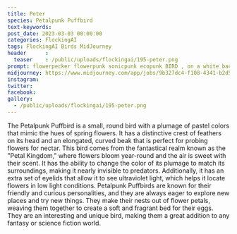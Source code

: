 ```yaml
---
title: Peter
species: Petalpunk Puffbird
text-keywords: 
post_date: 2023-03-03 00:00:00
categories: FlockingAI
tags: FlockingAI Birds MidJourney 
header      :
  teaser    : /public/uploads/flockingai/195-peter.png
prompt: flowerpecker flowerpunk sonicpunk ecopunk BIRD , on a white background
midjourney: https://www.midjourney.com/app/jobs/9b327dc4-f108-4341-b2d5-6f42574a9016
instagram: 
twitter: 
facebook: 
gallery: 
  - /public/uploads/flockingai/195-peter.png
---
```


The Petalpunk Puffbird is a small, round bird with a plumage of pastel colors that mimic the hues of spring flowers. It has a distinctive crest of feathers on its head and an elongated, curved beak that is perfect for probing flowers for nectar. This bird comes from the fantastical realm known as the "Petal Kingdom," where flowers bloom year-round and the air is sweet with their scent. It has the ability to change the color of its plumage to match its surroundings, making it nearly invisible to predators. Additionally, it has an extra set of eyelids that allow it to see ultraviolet light, which helps it locate flowers in low light conditions. Petalpunk Puffbirds are known for their friendly and curious personalities, and they are always eager to explore new places and try new things. They make their nests out of flower petals, weaving them together to create a soft and fragrant bed for their eggs. They are an interesting and unique bird, making them a great addition to any fantasy or science fiction world.
